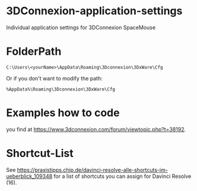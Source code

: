 # 3DConnexion-application-settings
Individual application settings for 3DConnexion SpaceMouse

# FolderPath
```
C:\Users\<yourName>\AppData\Roaming\3Dconnexion\3DxWare\Cfg
```
Or if you don't want to modify the path:
```
%AppData%\Roaming\3Dconnexion\3DxWare\Cfg
```

# Examples how to code
you find at https://www.3dconnexion.com/forum/viewtopic.php?t=38192.

# Shortcut-List
See https://praxistipps.chip.de/davinci-resolve-alle-shortcuts-im-ueberblick_109348 for a list of shortcuts you can assign for Davinci Resolve (16).
